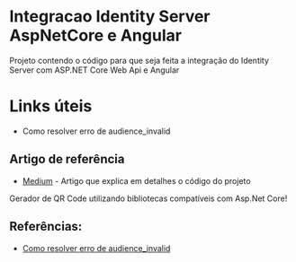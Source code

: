 # Integracao Identity Server AspNetCore e Angular

Projeto contendo o código para que seja feita a integração do Identity Server com ASP.NET Core Web Api e Angular

# Links úteis
- Como resolver erro de audience_invalid

## Artigo de referência
 * [Medium](https://medium.com/@erikthiago/integra%C3%A7%C3%A3o-asp-net-core-e-identity-server-com-skoruba-6e9e04d51429) - Artigo que explica em detalhes o código do projeto

Gerador de QR Code utilizando bibliotecas compatíveis com Asp.Net Core!

## Referências:
* [Como resolver erro de audience_invalid](https://github.com/damienbod/angular-auth-oidc-client/issues/392) 
